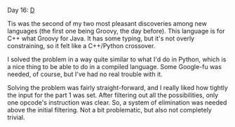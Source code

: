 Day 16: [D](https://dlang.org/)

Tis was the second of my two most pleasant discoveries among new languages (the
first one being Groovy, the day before). This language is for C++ what Groovy
for Java. It has some typing, but it's not overly constraining, so it felt like
a C++/Python crossover.

I solved the problem in a way quite similar to what I'd do in Python, which is
a nice thing to be able to do in a compiled language. Some Google-fu was
needed, of course, but I've had no real trouble with it.

Solving the problem was fairly straight-forward, and I really liked how tightly
the input for the part 1 was set. After filtering out all the possibilities,
only one opcode's instruction was clear. So, a system of elimination was needed
above the initial filtering. Not a bit problematic, but also not completely
trivial.
